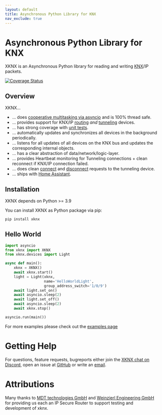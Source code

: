 ```yaml
---
layout: default
title: Asynchronous Python Library for KNX
nav_exclude: true
---
```


# [](#header-1)Asynchronous Python Library for KNX

XKNX is an Asynchronous Python library for reading and writing [KNX](<https://en.wikipedia.org/wiki/KNX_(standard)>)/IP packets.

[![Coverage Status](https://coveralls.io/repos/github/XKNX/xknx/badge.svg?branch=main)](https://coveralls.io/github/XKNX/xknx?branch=main)

## [](#header-2)Overview

XKNX...

- ... does [cooperative multitasking via asyncio](https://github.com/XKNX/xknx/blob/main/examples/example_light_state.py) and is 100% thread safe.
- ... provides support for KNX/IP [routing](https://github.com/XKNX/xknx/blob/main/xknx/io/routing.py) _and_ [tunneling](https://github.com/XKNX/xknx/blob/main/xknx/io/tunnel.py) devices.
- ... has strong coverage with [unit tests](https://github.com/XKNX/xknx/tree/main/test).
- ... automatically updates and synchronizes all devices in the background periodically.
- ... listens for all updates of all devices on the KNX bus and updates the corresponding internal objects.
- ... has a clear abstraction of data/network/logic-layer.
- ... provides Heartbeat monitoring for Tunneling connections + clean reconnect if KNX/IP connection failed.
- ... does clean [connect](https://github.com/XKNX/xknx/blob/main/xknx/io/connect.py) and [disconnect](https://github.com/XKNX/xknx/blob/main/xknx/io/disconnect.py) requests to the tunneling device.
- ... ships with [Home Assistant](https://home-assistant.io/).

## [](#header-2)Installation

XKNX depends on Python >= 3.9

You can install XKNX as Python package via pip:

```bash
pip install xknx
```

## [](#header-2)Hello World

```python
import asyncio
from xknx import XKNX
from xknx.devices import Light

async def main():
    xknx = XKNX()
    await xknx.start()
    light = Light(xknx,
                  name='HelloWorldLight',
                  group_address_switch='1/0/9')
    await light.set_on()
    await asyncio.sleep(2)
    await light.set_off()
    await asyncio.sleep(2)
    await xknx.stop()

asyncio.run(main())
```

For more examples please check out the [examples page](https://github.com/XKNX/xknx/tree/main/examples)

# [](#header-1)Getting Help

For questions, feature requests, bugreports either join the [XKNX chat on Discord](https://discord.gg/EuAQDXU), open an issue at [GitHub](https://github.com/XKNX/xknx) or write an [email](mailto:xknx@xknx.io).

# [](#header-1)Attributions

Many thanks to [MDT technologies GmbH](https://www.mdt.de) and [Weinzierl Engineering GmbH](https://weinzierl.de) for providing us each an IP Secure Router to support testing and development of xknx.

